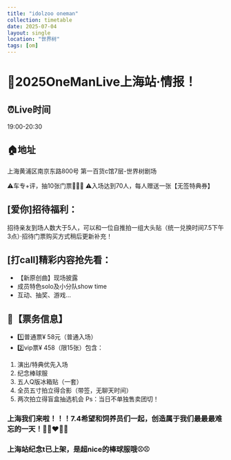 ```yaml
---
title: "idolzoo oneman"
collection: timetable
date: 2025-07-04
layout: single
location: "世界树"
tags: [om]
---
```


# 🌟2025OneManLive上海站·情报！

## ⏰Live时间
19:00-20:30
## 🏠地址
上海黄浦区南京东路800号 第一百货c馆7层-世界树剧场

⚠️车专+评，抽10张门票🎉🎉🎉
⚠️入场达到70人，每人赠送一张【无签特典券】

## [爱你]招待福利：
招待亲友到场人数大于5人，可以和一位自推拍一组大头贴（统一兑换时间7.5下午3点）·招待门票购买方式稍后更新补充！

## [打call]精彩内容抢先看：
- 【新原创曲】现场披露
- 成员特色solo及小分队show time
- 互动、抽奖、游戏…

## 🎫【票务信息】
- 1️⃣普通票¥ 58元（普通入场）
- 2️⃣vip票¥ 458（限15张）包含：
1. 演出/特典优先入场
2. 纪念棒球服
3. 五人Q版冰箱贴（一套）
4. 全员五寸拍立得合影（带签，无聊天时间）
5. 两次拍立得盲盒抽选机会
Ps：当日不单独售卖团切！

### 上海我们来啦！！！7.4希望和饲养员们一起，创造属于我们最最最难忘的一天！💛💜❤️💚💙 
### 上海站纪念t已上架，是超nice的棒球服哦⚾️⚾️
